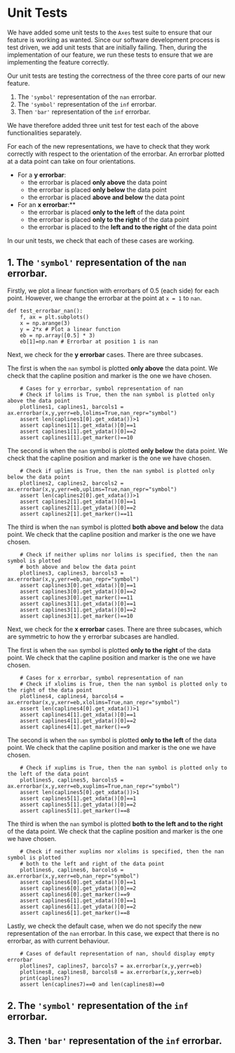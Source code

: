 # Unit Tests

We have added some unit tests to the `Axes` test suite to ensure that our feature is working as wanted. Since our software development process is test driven, we add unit tests that are initially failing. Then, during the implementation of our feature, we run these tests to ensure that we are implementing the feature correctly.

Our unit tests are testing the correctness of the three core parts of our new feature. 

1. The `'symbol'` representation of the `nan` errorbar.
2. The `'symbol'` representation of the `inf` errorbar.
3. Then `'bar'` representation of the `inf` errorbar.

We have therefore added three unit test for test each of the above functionalities separately.

For each of the new representations, we have to check that they work correctly with respect to the orientation of the errorbar. An errorbar plotted at a data point can take on four orientations. 

- For a **y errorbar**:
    - the errorbar is placed **only above** the data point
    - the errorbar is placed **only below** the data point
    - the errorbar is placed **above and below** the data point
- For an **x errorbar**:**
    - the errorbar is placed **only to the left** of the data point
    - the errorbar is placed **only to the right** of the data point
    - the errorbar is placed to the **left and to the right** of the data point
    
In our unit tests, we check that each of these cases are working.

## 1. The `'symbol'` representation of the `nan` errorbar. ##

Firstly, we plot a linear function with errorbars of 0.5 (each side) for each point. However, we change the errorbar at the point at `x = 1` to `nan`.

```
def test_errorbar_nan():
    f, ax = plt.subplots()
    x = np.arange(3)
    y = 2*x # Plot a linear function
    eb = np.array([0.5] * 3) 
    eb[1]=np.nan # Errorbar at position 1 is nan
```

Next, we check for the **y errorbar** cases. There are three subcases. 

The first is when the `nan` symbol is plotted **only above** the data point. We check that the capline position and marker is the one we have chosen.

```
    # Cases for y errorbar, symbol representation of nan
    # Check if lolims is True, then the nan symbol is plotted only above the data point
    plotlines1, caplines1, barcols1 = ax.errorbar(x,y,yerr=eb,lolims=True,nan_repr="symbol")
    assert len(caplines1[0].get_xdata())>1
    assert caplines1[1].get_xdata()[0]==1
    assert caplines1[1].get_ydata()[0]==2
    assert caplines1[1].get_marker()==10
```

The second is when the `nan` symbol is plotted **only below** the data point. We check that the capline position and marker is the one we have chosen.

```
    # Check if uplims is True, then the nan symbol is plotted only below the data point
    plotlines2, caplines2, barcols2 = ax.errorbar(x,y,yerr=eb,uplims=True,nan_repr="symbol")
    assert len(caplines2[0].get_xdata())>1
    assert caplines2[1].get_xdata()[0]==1
    assert caplines2[1].get_ydata()[0]==2
    assert caplines2[1].get_marker()==11
```

The third is when the `nan` symbol is plotted **both above and below** the data point. We check that the capline position and marker is the one we have chosen.

```
    # Check if neither uplims nor lolims is specified, then the nan symbol is plotted 
    # both above and below the data point
    plotlines3, caplines3, barcols3 = ax.errorbar(x,y,yerr=eb,nan_repr="symbol")
    assert caplines3[0].get_xdata()[0]==1
    assert caplines3[0].get_ydata()[0]==2
    assert caplines3[0].get_marker()==11
    assert caplines3[1].get_xdata()[0]==1
    assert caplines3[1].get_ydata()[0]==2
    assert caplines3[1].get_marker()==10
```

Next, we check for the **x errorbar** cases. There are three subcases, which are symmetric to how the y errorbar subcases are handled.

The first is when the `nan` symbol is plotted **only to the right** of the data point. We check that the capline position and marker is the one we have chosen.

```
    # Cases for x errorbar, symbol representation of nan
    # Check if xlolims is True, then the nan symbol is plotted only to the right of the data point
    plotlines4, caplines4, barcols4 = ax.errorbar(x,y,xerr=eb,xlolims=True,nan_repr="symbol")
    assert len(caplines4[0].get_xdata())>1
    assert caplines4[1].get_xdata()[0]==1
    assert caplines4[1].get_ydata()[0]==2
    assert caplines4[1].get_marker()==9
```

The second is when the `nan` symbol is plotted **only to the left** of the data point. We check that the capline position and marker is the one we have chosen.

```
    # Check if xuplims is True, then the nan symbol is plotted only to the left of the data point
    plotlines5, caplines5, barcols5 = ax.errorbar(x,y,xerr=eb,xuplims=True,nan_repr="symbol")
    assert len(caplines5[0].get_xdata())>1
    assert caplines5[1].get_xdata()[0]==1
    assert caplines5[1].get_ydata()[0]==2
    assert caplines5[1].get_marker()==8
```

The third is when the `nan` symbol is plotted **both to the left and to the right** of the data point. We check that the capline position and marker is the one we have chosen.

```
    # Check if neither xuplims nor xlolims is specified, then the nan symbol is plotted
    # both to the left and right of the data point
    plotlines6, caplines6, barcols6 = ax.errorbar(x,y,xerr=eb,nan_repr="symbol")
    assert caplines6[0].get_xdata()[0]==1
    assert caplines6[0].get_ydata()[0]==2
    assert caplines6[0].get_marker()==9
    assert caplines6[1].get_xdata()[0]==1
    assert caplines6[1].get_ydata()[0]==2
    assert caplines6[1].get_marker()==8
```

Lastly, we check the default case, when we do not specify the new representation of the `nan` errorbar. In this case, we expect that there is no errorbar, as with current behaviour.

```
    # Cases of default representation of nan, should display empty errorbar
    plotlines7, caplines7, barcols7 = ax.errorbar(x,y,yerr=eb)
    plotlines8, caplines8, barcols8 = ax.errorbar(x,y,xerr=eb)
    print(caplines7)
    assert len(caplines7)==0 and len(caplines8)==0
```

## 2. The `'symbol'` representation of the `inf` errorbar. ##

## 3. Then `'bar'` representation of the `inf` errorbar. ##